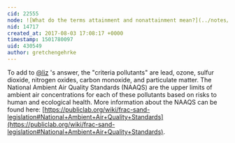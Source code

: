 ```yaml
---
cid: 22555
node: ![What do the terms attainment and nonattainment mean?](../notes/liz/08-03-2017/what-do-the-terms-attainment-and-nonattainment-mean)
nid: 14717
created_at: 2017-08-03 17:08:17 +0000
timestamp: 1501780097
uid: 430549
author: gretchengehrke
---
```


To add to [@liz](/profile/liz) 's answer, the "criteria pollutants" are lead, ozone, sulfur dioxide, nitrogen oxides, carbon monoxide, and particulate matter. The National Ambient Air Quality Standards (NAAQS) are the upper limits of ambient air concentrations for each of these pollutants based on risks to human and ecological health. More information about the NAAQS can be found here: [https://publiclab.org/wiki/frac-sand-legislation#National+Ambient+Air+Quality+Standards](https://publiclab.org/wiki/frac-sand-legislation#National+Ambient+Air+Quality+Standards). 